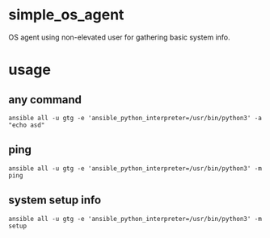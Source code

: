 # simple_os_agent
OS agent using non-elevated user for gathering basic system info.
# usage
## any command
`ansible all -u gtg -e 'ansible_python_interpreter=/usr/bin/python3' -a "echo asd"`
## ping
`ansible all -u gtg -e 'ansible_python_interpreter=/usr/bin/python3' -m ping`
## system setup info
`ansible all -u gtg -e 'ansible_python_interpreter=/usr/bin/python3' -m setup`
